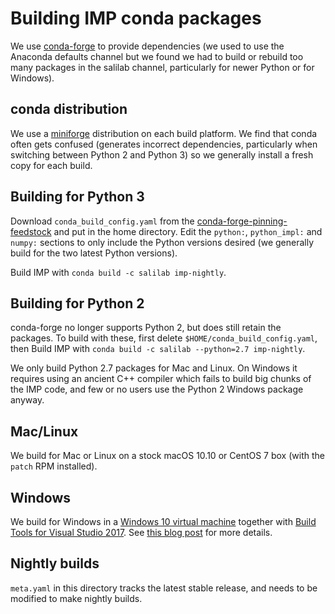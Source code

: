 # Building IMP conda packages

We use [conda-forge](https://conda-forge.org/) to provide dependencies
(we used to use the Anaconda defaults channel but we found we had to build
or rebuild too many packages in the salilab channel, particularly for
newer Python or for Windows).

## conda distribution

We use a [miniforge](https://github.com/conda-forge/miniforge/releases)
distribution on each build platform. We find that conda often gets confused
(generates incorrect dependencies, particularly when switching between Python
2 and Python 3) so we generally install a fresh copy for each build.

## Building for Python 3

Download `conda_build_config.yaml` from the [conda-forge-pinning-feedstock](https://github.com/conda-forge/conda-forge-pinning-feedstock/blob/master/recipe/conda_build_config.yaml)
and put in the home directory. Edit the `python:`, `python_impl:` and
`numpy:` sections to only include the Python versions desired (we generally
build for the two latest Python versions).

Build IMP with `conda build -c salilab imp-nightly`.

## Building for Python 2

conda-forge no longer supports Python 2, but does still retain the packages.
To build with these, first delete `$HOME/conda_build_config.yaml`, then
Build IMP with `conda build -c salilab --python=2.7 imp-nightly`.

We only build Python 2.7 packages for Mac and Linux. On Windows it requires
using an ancient C++ compiler which fails to build big chunks of the IMP code,
and few or no users use the Python 2 Windows package anyway.

## Mac/Linux

We build for Mac or Linux on a stock macOS 10.10 or CentOS 7 box
(with the `patch` RPM installed).

## Windows

We build for Windows in a
[Windows 10 virtual machine](https://developer.microsoft.com/en-us/microsoft-edge/tools/vms/)
together with
[Build Tools for Visual Studio 2017](https://visualstudio.microsoft.com/vs/older-downloads/).
See [this blog post](https://beenje.github.io/blog/posts/how-to-setup-a-windows-vm-to-build-conda-packages/)
for more details.

## Nightly builds

`meta.yaml` in this directory tracks the latest stable release, and needs
to be modified to make nightly builds.
